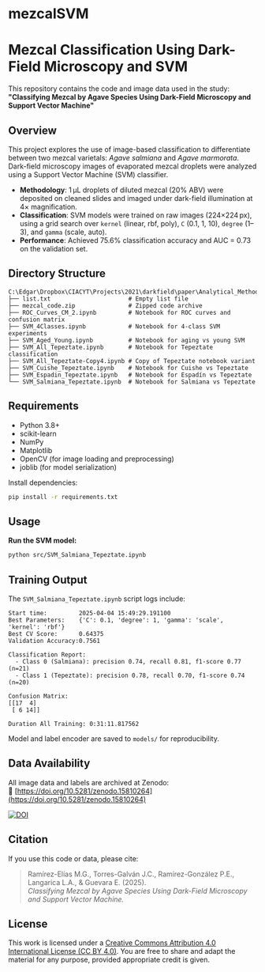 # mezcalSVM
# Mezcal Classification Using Dark-Field Microscopy and SVM

This repository contains the code and image data used in the study:  
**"Classifying Mezcal by Agave Species Using Dark-Field Microscopy and Support Vector Machine"**

## Overview

This project explores the use of image-based classification to differentiate between two mezcal varietals: *Agave salmiana* and *Agave marmorata*. Dark-field microscopy images of evaporated mezcal droplets were analyzed using a Support Vector Machine (SVM) classifier.

- **Methodology**: 1 μL droplets of diluted mezcal (20% ABV) were deposited on cleaned slides and imaged under dark-field illumination at 4× magnification.
- **Classification**: SVM models were trained on raw images (224×224 px), using a grid search over `kernel` (linear, rbf, poly), `C` (0.1, 1, 10), `degree` (1–3), and `gamma` (scale, auto).
- **Performance**: Achieved 75.6% classification accuracy and AUC = 0.73 on the validation set.

## Directory Structure

```plaintext
C:\Edgar\Dropbox\CIACYT\Projects\2021\darkfield\paper\Analytical_Methods\code
├── list.txt                      # Empty list file
├── mezcal_code.zip               # Zipped code archive
├── ROC_Curves_CM_2.ipynb         # Notebook for ROC curves and confusion matrix
├── SVM_4Classes.ipynb            # Notebook for 4-class SVM experiments
├── SVM_Aged_Young.ipynb          # Notebook for aging vs young SVM
├── SVM_All_Tepeztate.ipynb       # Notebook for Tepeztate classification
├── SVM_All_Tepeztate-Copy4.ipynb # Copy of Tepeztate notebook variant
├── SVM_Cuishe_Tepeztate.ipynb    # Notebook for Cuishe vs Tepeztate
├── SVM_Espadin_Tepeztate.ipynb   # Notebook for Espadín vs Tepeztate
└── SVM_Salmiana_Tepeztate.ipynb  # Notebook for Salmiana vs Tepeztate
```

## Requirements

- Python 3.8+
- scikit-learn
- NumPy
- Matplotlib
- OpenCV (for image loading and preprocessing)
- joblib (for model serialization)

Install dependencies:

```bash
pip install -r requirements.txt
```

## Usage

**Run the SVM model:**
   ```bash
   python src/SVM_Salmiana_Tepeztate.ipynb
   ```

## Training Output

The `SVM_Salmiana_Tepeztate.ipynb` script logs include:

```text
Start time:         2025-04-04 15:49:29.191100
Best Parameters:    {'C': 0.1, 'degree': 1, 'gamma': 'scale', 'kernel': 'rbf'}
Best CV Score:      0.64375
Validation Accuracy:0.7561

Classification Report:
  - Class 0 (Salmiana): precision 0.74, recall 0.81, f1-score 0.77 (n=21)
  - Class 1 (Tepeztate): precision 0.78, recall 0.70, f1-score 0.74 (n=20)

Confusion Matrix:
[[17  4]
 [ 6 14]]

Duration All Training: 0:31:11.817562
```

Model and label encoder are saved to `models/` for reproducibility.

## Data Availability

All image data and labels are archived at Zenodo:  
🔗 [https://doi.org/10.5281/zenodo.15810264](https://doi.org/10.5281/zenodo.15810264)

[![DOI](https://zenodo.org/badge/DOI/10.5281/zenodo.15810264.svg)](https://doi.org/10.5281/zenodo.15810264)

## Citation

If you use this code or data, please cite:

> Ramírez-Elías M.G., Torres-Galván J.C., Ramírez-González P.E., Langarica L.A., & Guevara E. (2025).  
> *Classifying Mezcal by Agave Species Using Dark-Field Microscopy and Support Vector Machine.*

## License

This work is licensed under a [Creative Commons Attribution 4.0 International License (CC BY 4.0)](https://creativecommons.org/licenses/by/4.0/). You are free to share and adapt the material for any purpose, provided appropriate credit is given.
